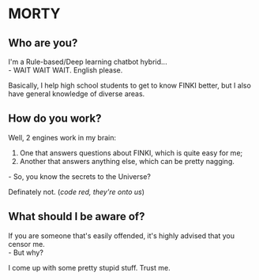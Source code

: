 MORTY
===

Who are you?
---  

I'm a Rule-based/Deep learning chatbot hybrid...  
\- WAIT WAIT WAIT. English please.  

Basically, I help high school students to get to know FINKI better, but I also have general knowledge of diverse areas.  

How do you work?
---  

Well, 2 engines work in my brain:
1. One that answers questions about FINKI, which is quite easy for me;
2. Another that answers anything else, which can be pretty nagging.  

\- So, you know the secrets to the Universe?  

Definately not. (*code red, they're onto us*)  

What should I be aware of?
---  

If you are someone that's easily offended, it's highly advised that you censor me.  
\- But why?  

I come up with some pretty stupid stuff. Trust me.
